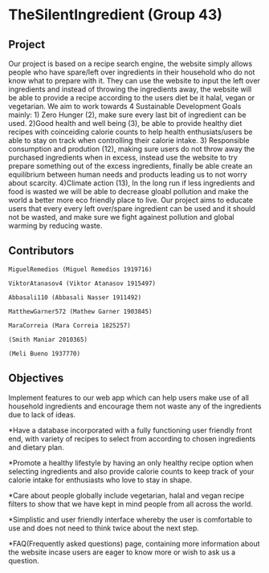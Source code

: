 # TheSilentIngredient (Group 43)

## Project
Our project is based on a recipe search engine, the website simply allows people who have spare/left over ingredients in their household who do not know what to prepare with it. They can use the website to input the left over ingredients and instead of throwing the ingredients away, the website will be able to provide a recipe according to the users diet be it halal, vegan or vegetarian. We aim to work towards 4 Sustainable Development Goals mainly: 1) Zero Hunger (2), make sure every last bit of ingredient can be used. 2)Good health and well being (3), be able to provide healthy diet recipes with coinceiding calorie counts to help health enthusiats/users be able to stay on track when controlling their calorie intake. 3) Responsible consumption and prodution (12), making sure users do not throw away the purchased ingredients when in excess, instead use the website to try prepare something out of the excess ingredients, finally be able create an equilibrium between human needs and products leading us to not worry about scarcity. 4)Climate action (13), In the long run if less ingredients and food is wasted we will be able to decrease gloabl pollution and make the world a better more eco friendly place to live. Our project aims to educate users that every every left over/spare ingredient can be used and it should not be wasted, and make sure we fight againest pollution and global warming by reducing waste.

## Contributors
```
MiguelRemedios (Miguel Remedios 1919716)
```

```
ViktorAtanasov4 (Viktor Atanasov 1915497)
```

```
Abbasali110 (Abbasali Nasser 1911492)
```

```
MatthewGarner572 (Mathew Garner 1903845)
```

```
MaraCorreia (Mara Correia 1825257)
```

```
(Smith Maniar 2010365)
```

```
(Meli Bueno 1937770)
```

## Objectives

Implement features to our web app which can help users make use of all household ingredients and encourage them not waste any of the ingredients due to lack of ideas.

*Have a database incorporated with a fully functioning user friendly front end,  with variety of recipes to select from according to chosen ingredients and dietary plan.

*Promote a healthy lifestyle by having an only healthy recipe option when selecting ingredients and also provide calorie counts to keep track of your calorie intake for enthusiasts who love to stay in shape.

*Care about people globally include vegetarian, halal and vegan recipe filters to show that we have kept in mind people from all across the world.

*Simplistic and user friendly interface whereby the user is comfortable to use and does not need to think twice about the next step.

*FAQ(Frequently asked questions) page, containing more information about the website incase users are eager to know more or wish to ask us a question.

